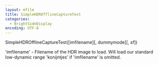 ```yaml
---
layout: mfile
title: SimpleHDROfflineCaptureTest
categories:
  - BrightSideDisplay
encoding: UTF-8
---
```


SimpleHDROfflineCaptureTest([imfilename][, dummymode][, sf])

'imfilename' - Filename of the HDR image to load. Will load our standard
low-dynamic range 'konijntjes' if 'imfilename' is omitted.
